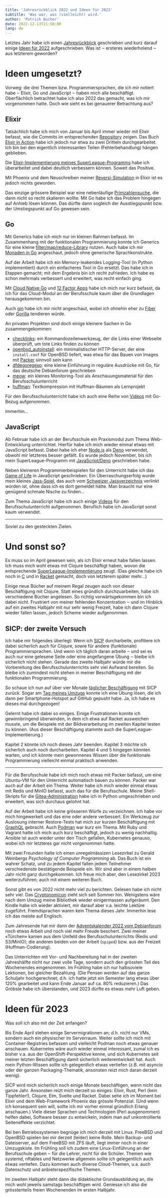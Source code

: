 ```yaml
---
title: 'Jahresrückblick 2022 und Ideen für 2023'
subtitle: 'Was war, was (vielleicht) wird.'
author: 'Patrick Bucher'
date: 2022-12-13T21:50:00
lang: de
---
```


Letztes Jahr habe ich einen
[Jahresrückblick](./2021-12-17-jahresrueckblick-2021.html) geschrieben und kurz
darauf einige [Ideen für 2022](./2021-12-31-ideen-fuer-2022.html)
aufgeschrieben. Was ist ‒ ersteres wiederholend ‒ aus letzterem geworden?

# Ideen umgesetzt?

Vorweg: die drei Themen bzw. Programmiersprachen, die ich mir notiert habe ‒
Elixir, Go und JavaScript ‒ haben mich alle beschäftigt. Oberflächlich
betrachtet habe ich also 2022 das gemacht, was ich mir vorgenommen hatte. Doch
wie sieht es bei genauerer Betrachtung aus?

## Elixir

Tatsächlich habe ich mich von Januar bis April immer wieder mit Elixir befasst,
wie die Commits im entsprechenden
[Repository](https://github.com/patrickbucher/elixir-basics) zeigen. Das Buch
[Elixir in
Action](https://www.manning.com/books/elixir-in-action-second-edition) habe ich
jedoch nur etwa zu zwei Dritteln durchgearbeitet. Ich bin bei den eigentlich
interessanten Teilen (Fehlerbehandlung) hängen geblieben.

Die 
[Elixir-Implementierung meines
SuperLeague-Programms](https://github.com/patrickbucher/superleague-polyglot/tree/master/superleague-elixir)
habe ich überarbeitet und dabei deutlich verbessern können. Soweit das Positive.

Mit Phoenix und dem Neuschreiben meiner
[Reversi-Simulation](https://github.com/patrickbucher/revergo) in Elixir ist es
jedoch nichts geworden.

Das einzige grössere Beispiel war eine nebenläufige
[Primzahlensuche](https://stackoverflow.com/q/71456020/6763074), die dann nicht
so recht skalieren wollte. Mit Go habe ich das Problem hingegen auf Anhieb lösen
können. Das dürfte dann sogleich der Ausstiegspunkt bzw. der Umstiegspunkt auf
Go gewesen sein.

## Go

Mit Generics habe ich mich nur im kleinen Rahmen befasst. Im Zusammenhang mit
der funktionalen Programmierung konnte ich Generics für eine kleine
[filter/map/reduce-Library](https://github.com/seantis/go-functools) nutzen.
Auch habe ich mir [Monaden in Go](./2022-11-05-towards-monads-in-go.html)
angeschaut, jedoch ohne generische Sprachkonstrukte.

Auf der Arbeit habe ich ein Memory-leakendes Logging-Tool (in Python
implementiert) durch ein einfacheres Tool in Go ersetzt. Das habe ich in Etappen
gemacht; mit dem Ergebnis bin ich recht zufrieden. Ich habe es schon mehrmals
verbessert und erweitert, was recht einfach ging.

Mit [Cloud Native
Go](https://www.oreilly.com/library/view/cloud-native-go/9781492076322/) und [12
Factor Apps](https://12factor.net/) habe ich mich nur kurz befasst, da ich für
das Cloud-Modul an der Berufsschule kaum über die Grundlagen herausgekommen bin.

Auch [gin](https://github.com/gin-gonic/gin) habe ich mir nicht angeschaut,
wobei ich ohnehin eher zu [Fiber](https://gofiber.io/) oder
[Gorilla](https://www.gorillatoolkit.org/) tendieren würde.

An privaten Projekten sind doch einige kleinere Sachen in Go zusammengekommen:

- [checklinks](https://github.com/patrickbucher/checklinks): ein
  Kommandozeilenwerkzeug, der die Links einer Webseite überprüft, um tote Links
  finden zu können
- [openbsd_autoinstall](https://github.com/patrickbucher/openbsd_autoinstall):
  ein minimalistischer HTTP-Server, der eine `install.conf` für OpenBSD liefert,
  was etwa für das Bauen von Images mit [Packer](https://www.packer.io/)
  sinnvoll sein kann
- [dfdegoregexp](https://github.com/patrickbucher/dfdegoregexp): eine kleine
  Einführung in reguläre Ausdrücke mit Go, für das deutsche Debianforum
  geschrieben
- [meow](https://github.com/patrickbucher/meow): ein kleines Monitoring-Tool als
  Anschauungsmaterial für den Berufsschulunterricht
- [huffman](https://github.com/patrickbucher/huffman): Textkompression mit
  Huffman-Bäumen als Lernprojekt

Für den Berufsschulunterricht habe ich auch eine Reihe von
[Videos](https://www.youtube.com/@m346pb/videos) mit Go-Bezug aufgenommen.

Immerhin…

## JavaScript

Ab Februar habe ich an der Berufsschule ein Praxismodul zum Thema
Web-Entwicklung unterrichtet. Hierfür habe ich mich wieder einmal etwas mit
JavaScript befasst. Dabei habe ich eher [Node.js](https://nodejs.org/en/) als
[Deno](https://deno.land/) verwendet, obwohl mir letzteres besser gefällt. Es
wurde jedoch November, bis ich mein SuperLeague-Programm mit
[JavaScript/Deno](https://github.com/patrickbucher/superleague-polyglot/tree/master/superleague-javascript)
geschrieben habe.

Neben kleineren Programmierbeispielen für den Unterricht habe ich das [Game of
Life](https://github.com/patrickbucher/js-game-of-life) in JavaScript
geschrieben. Ein Überraschungserfolg wurde mein kleines
[Jass-Spiel](https://github.com/patrickbucher/jassete), das auch vom
[Schweizer
Jassverzeichnis](https://jassverzeichnis.ch/online-jass-wettspiel-im-jass-stuebli/)
verlinkt worden ist, ohne dass ich es dort gemeldet hätte. Man braucht nur
eine genügend schmale Nische zu finden…

Zum Thema JavaScript habe ich auch einige
[Videos](https://www.youtube.com/@ipt6web-entwicklung264/videos) für den
Berufsschulunterricht aufgenommen. Beruflich habe ich JavaScript sonst kaum
verwendet.

---

Soviel zu den gesteckten Zielen.

# Und sonst so?

Es muss so im April gewesen sein, als ich Elixir erneut habe fallen lassen. Ich
muss mich wohl etwas mit Clojure beschäftigt haben, wovon die entsprechende
[SuperLeague-Implementierung](https://github.com/patrickbucher/superleague-polyglot/tree/master/superleague-clojure)
zeugt. (Das gleiche habe ich noch in
[C](https://github.com/patrickbucher/superleague-polyglot/tree/master/superleague-c)
und in
[Racket](https://github.com/patrickbucher/superleague-polyglot/tree/master/superleague-racket)
gemacht, doch von letzterem später mehr…)

Einige neue Bücher auf meinem Regal zeugen auch von dieser Beschäftigung mit
Clojure. Statt eines gründlich durchzuarbeiten, habe ich verschiedene Bücher
angelesen. So richtig vorwärtsgekommen bin ich dabei nicht. Frustriert von
meiner fehlenden Konzentration ‒ und im Hinblick auf ein zweites Halbjahr mit
nur sehr wenig Freizeit, habe ich dann Clojure wieder fallen lassen, jedoch
Scheme wieder aufgenommen.

## SICP: der zweite Versuch

Ich habe mir folgendes überlegt: Wenn ich
[SICP](https://mitpress.mit.edu/9780262510875/structure-and-interpretation-of-computer-programs/)
durcharbeite, profitiere ich dabei sicherlich auch für Clojure, sowie für andere
(funktionale) Programmiersprachen. Und wenn ich täglich daran arbeite ‒ und sei
es auch nur eine gelesene Seite oder eine angefangene Übung ‒ bleibe ich
sicherlich nicht stehen. Gerade das zweite Halbjahr würde mir die Vorbereitung
des Berufsschulunterrichts sehr viel Aufwand bereiten. So bleibe ich zumindest
nicht stehen in meiner Beschäftigung mit der funktionalen Programmierung.

So schaue ich nun auf über vier Monate [täglicher
Beschäftigung](https://github.com/patrickbucher/sicp/blob/master/diary.md) mit
SICP zurück. Sogar am [Tag meines
Umzugs](https://github.com/patrickbucher/sicp/blob/master/diary.md#2022-10-04-tu)
konnte ich eine Übung lösen, die ich dann per Smartphone-Hotspot auf GitHub
gepusht habe. Ja, ich habe es dieses mal durchgezogen!

Gelernt habe ich dabei so einiges. Einige Frustrationen konnte ich
gewinnbringend überwinden, in dem ich etwa auf Racket ausweichen musste, um die
Beispiele mit der Bildverarbeitung im zweiten Kapitel testen zu können. (Aus
dieser Beschäftigung stammte auch die SuperLeague-Implementierung.)

Kapitel 2 könnte ich noch dieses Jahr beenden. Kapitel 3 möchte ich sicherlich
auch noch durcharbeiten. Kapitel 4 und 5 hingegen könnten warten, und ich könnte
mein gewonnenes Wissen über die funktionale Programmierung vielleicht einmal
praktisch anwenden.

---

Für die Berufsschule habe ich mich noch etwas mit Packer befasst, um eine
Ubuntu-VM für den Unterricht automatisch bauen zu können. Packer war auch auf
der Arbeit ein Thema. Weiter habe ich mich wieder einmal etwas mit Redis und
MinIO befasst, auch das für die Berufsschule. Meine Shell-Skripts für die
[Gitea-Administration](https://github.com/patrickbucher?page=1&tab=repositories)
habe ich in Python umgeschrieben und erweitert, was sich durchaus gelohnt hat.

Auf der Arbeit habe ich keine grösseren Würfe zu verzeichnen. Ich habe vor mich
hingewerkelt und das eine oder andere verbessert. Ein Werkzeug zur Auslosung
interner Restore-Tests hat mich zur kurzen Beschäftigung mit
[GraphQL](https://graphql.org/) gebracht. Auch [Podman](https://podman.io/) war
kurz ein Thema. Mit Ruby und Vagrant hatte ich mich auch kurz beschäftigt,
jedoch zu wenig nachhaltig. Ansible ist auch wieder unter den Tisch gefallen,
Kubernetes genauso, wobei ich mir letzteres gar nicht vorgenommen hatte.

Mit zwei Freunden halte ich einen unregelmässizen Lesezirkel zu Gerald Weinbergs
_Psychology of Computer Programming_ ab. Das Buch ist ein wahrer Schatz, und zu
jedem Kapitel fallen jedem Teilnehmer verschiedenste bestätigende Beispiele ein.
Wir sind aber in einem halben Jahr nicht ganz durchgekommen. Ich freue mich
aber, den Lesezirkel 2023 weiterzuführen; auch mit einem weiteren Buch.

Sonst gibt es von 2022 nicht mehr viel zu berichten. Gelesen habe ich nicht sehr
viel. Das [Cryptonomicon](https://www.nealstephenson.com/cryptonomicon.html)
zieht sich seit Sommer hin. Wenigstens wäre nach dem Umzug meine Bibliothek
wieder einigermassen aufgeräumt. Den Kindle habe ich wieder aktiviert, mir
darauf aber v.a. leichte Lektüre zugeführt. Fremdsprachen waren kein Thema
dieses Jahr. Immerhin lese ich das meiste auf Englisch.

Zum Jahresende hat mir dann der [Adventskalender 2022 vom
Debianforum](https://wiki.debianforum.de/Adventskalender_2022) noch etwas Arbeit
und noch viel mehr Freude beschert. Zwei meiner «Türchen» kamen aus dem Umfeld
des Berufsschulunterrichts (Redis und S3/MinIO); die anderen beiden von der
Arbeit (`spiped`) bzw. aus der Freizeit (Huffman-Codierung).

Das Unterrichten mit Vor- und Nachbereitung hat in der zweiten Jahreshälfte
nicht nur zwei volle Tage, sondern auch den grössten Teil des Wochenendes
eingenommen. Im Frühling habe ich nur halbsoviele Lektionen, bei gleicher
Bezahlung. (Die Pensen werden auf das ganze Schuljahr hochgerechnet; d.h. ich
hatte jetzt ein Semester lang etwas über 120% gearbeitet und kann Ende Januar
auf ca. 80% reduzieren.) Das Gröbste habe ich überstanden, und 2023 dürfte es
etwas mehr Luft geben.

# Ideen für 2023

Was soll ich also mit der Zeit anfangen?

Bis Ende April stehen einige Servermigrationen an; d.h. nicht nur VMs, sondern
auch ein physischer im Serverraum. Weiter sollte ich mich mit
Container-Registries befassen und vielleicht Podman noch etwas genauer
anschauen. Kubernetes wäre auch wieder einmal interessant, zumal ich es bisher
v.a. aus der OpenShift-Perspektive kenne, und sich Kubernetes seit meiner
letzten Beschäftigung damit sicherlich weiterentwickelt hat. Auch mein
Python-Wissen sollte ich gelegentlich etwas vertiefen (z.B. mit asyncio oder der
ganzen Packaging-Thematik, ansonsten reizt mich daran derzeit wenig).

SICP wird mich sicherlich noch einige Monate beschäftigen, wenn nicht das ganze
Jahr. Ansonsten reizt mich derzeit so einiges: Elixir, Rust, Perl (kein
Tippfehler!), Clojure, Elm, Svelte und Racket. Dabei sehe ich im Moment bei
Elixir und dem Web-Framework Phoenix das grösste Potenzial. (Und wenn ich
konsequent sein will, sollte ich mir vorher einmal gründlich Erlang anschauen.)
Viele dieser Sprachen und Technologien (Perl ausgenommen) helfen dabei, Software
besser zu entwickeln, indem man auf unkontrollierte Seiteneffekte verzichtet.

Bei ben Betriebssystemen begnüge ich mich derzeit mit Linux. FreeBSD und OpenBSD
spielen bei mir derzeit (leider) keine Rolle. Mein Backup- und Dateiserver, auf
dem FreeBSD mit ZFS läuft, liegt immer noch in einer Umzugskiste. Im Frühling
soll ich zudem eine Linux-Einführung an der Berufsschule geben ‒ für die Lehrer,
nicht für die Schüler. Themen wie systemd, nftables und Netzwerke allgemein
sollte ich gelegentlich auch etwas vertiefen. Dazu kommen auch diverse
Cloud-Themen, u.a. auch Datenschutz und anbieterspezifische Themen.

Im zweiten Halbjahr steht dann die didaktische Grundausbildung an, die mich wohl
jeweils samstags beschäftigen wird. Geniesse ich also die grösstenteils freien
Wochenenden im ersten Halbjahr.
